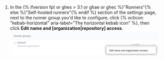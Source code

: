1. In the {% ifversion fpt or ghes > 3.1 or ghae or ghec %}"Runners"{% else %}"Self-hosted runners"{% endif %} section of the settings page, next to the runner group you'd like to configure, click {% octicon "kebab-horizontal" aria-label="The horizontal kebab icon" %}, then click **Edit name and [organization|repository] access**. ![管理仓库权限](/assets/images/help/settings/actions-runner-manage-permissions.png)
